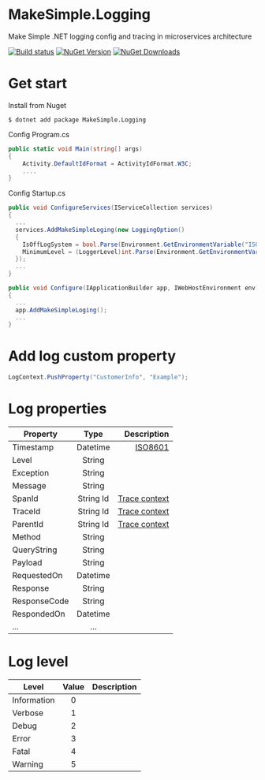 # MakeSimple.Logging

Make Simple .NET logging config and tracing in microservices architecture

[![Build status](https://ci.appveyor.com/api/projects/status/eau3dun5q5d7wwi9/branch/main?svg=true)](https://ci.appveyor.com/project/coderstrong/makesimple-logging/branch/main) [![NuGet Version](https://img.shields.io/nuget/v/MakeSimple.Logging.svg?style=flat)](https://www.nuget.org/packages/MakeSimple.Logging/) [![NuGet Downloads](https://img.shields.io/nuget/dt/MakeSimple.Logging.svg)](https://www.nuget.org/packages/MakeSimple.Logging/) 

# Get start

Install from Nuget
```
$ dotnet add package MakeSimple.Logging
```
Config Program.cs
```csharp
public static void Main(string[] args)
{
    Activity.DefaultIdFormat = ActivityIdFormat.W3C;
    ....
}
```
Config Startup.cs
```csharp
public void ConfigureServices(IServiceCollection services)
{
  ...
  services.AddMakeSimpleLoging(new LoggingOption()
  {
    IsOffLogSystem = bool.Parse(Environment.GetEnvironmentVariable("ISOFF_LOG_SYSTEM")),
    MinimumLevel = (LoggerLevel)int.Parse(Environment.GetEnvironmentVariable("LOG_LEVEL"))   
  });
  ...
}

public void Configure(IApplicationBuilder app, IWebHostEnvironment env)
{
  ...
  app.AddMakeSimpleLoging();
  ...
}
```
# Add log custom property

```csharp
LogContext.PushProperty("CustomerInfo", "Example");
```

# Log properties

| Property   |      Type      |  Description |
|----------|:-------------:|------:|
| Timestamp |  Datetime | [ISO8601](https://en.wikipedia.org/wiki/ISO_8601) |
| Level |    String   |    |
| Exception | String |     |
| Message | String |     |
| SpanId | String Id | [Trace context](https://www.w3.org/TR/trace-context/)  |
| TraceId | String Id | [Trace context](https://www.w3.org/TR/trace-context/) |
| ParentId | String Id | [Trace context](https://www.w3.org/TR/trace-context/) |
| Method | String |     |
| QueryString | String |     |
| Payload | String |     |
| RequestedOn | Datetime |     |
| Response | String |     |
| ResponseCode | String |     |
| RespondedOn | Datetime |     |
| ... | ... |     |

# Log level

| Level   |      Value      |  Description |
|----------|:-------------:|------:|
| Information |  0 |  |
| Verbose |  1 |  |
| Debug |  2 |  |
| Error |  3 |  |
| Fatal |  4 |  |
| Warning |  5 |  |
